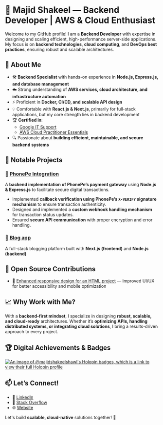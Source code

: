 # 🚀 Majid Shakeel — Backend Developer | AWS & Cloud Enthusiast  

Welcome to my GitHub profile! I am a **Backend Developer** with expertise in designing and scaling efficient, high-performance server-side applications. My focus is on **backend technologies**, **cloud computing**, and **DevOps best practices**, ensuring robust and scalable architectures.  

## 🔹 About Me  
- 🛠️ **Backend Specialist** with hands-on experience in **Node.js, Express.js, and database management**  
- ☁️ Strong understanding of **AWS services, cloud architecture, and infrastructure automation**  
- ⚡ Proficient in **Docker, CI/CD, and scalable API design**  
- 💡 Comfortable with **React.js & Next.js**, primarily for full-stack applications, but my core strength lies in backend development  
- 🏆 **Certified in**:  
  - [Google IT Support](https://www.coursera.org/account/accomplishments/specialization/certificate/3SQNV9GXA82K)  
  - [AWS Cloud Practitioner Essentials](https://www.coursera.org/account/accomplishments/certificate/N8CF5MT8WEPY)  
- 🔍 Passionate about **building efficient, maintainable, and secure backend systems**  

## 📂 Notable Projects  
### 📌 [PhonePe Integration](https://github.com/majidshakeelshawl/phonepe_integration)  
A **backend implementation of PhonePe’s payment gateway** using **Node.js & Express.js** to facilitate secure digital transactions.  
- Implemented **callback verification using PhonePe’s `X-VERIFY` signature mechanism** to ensure transaction authenticity.
- Designed and implemented a **custom webhook handling mechanism** for transaction status updates.
- Ensured **secure API communication** with proper encryption and error handling.
  
### 📌 [Blog app](https://github.com/majidshakeelshawl/blogapp)
A full-stack blogging platform built with **Next.js (frontend)** and **Node.js (backend)**

## 🤝 Open Source Contributions  
- 📌 [Enhanced responsive design for an HTML project](https://github.com/zero-to-mastery/HTML-project/pull/505) — Improved UI/UX for better accessibility and mobile optimization  

## 📈 Why Work with Me?  
With a **backend-first mindset**, I specialize in designing **robust, scalable, and cloud-ready** architectures. Whether it’s **optimizing APIs, handling distributed systems, or integrating cloud solutions**, I bring a results-driven approach to every project.

## 🏆 Digital Achievements & Badges 
[![An image of @majidshakeelshawl's Holopin badges, which is a link to view their full Holopin profile](https://holopin.me/majidshakeelshawl)](https://holopin.io/@majidshakeelshawl)  

## 📫 Let’s Connect!  
- 🔗 [LinkedIn](https://www.linkedin.com/in/majidshakeelshawl/)  
- 🎯 [Stack Overflow](https://stackoverflow.com/users/13512076/majidshakeelshawl)
- 🌐 [Website](https://majidshakeelshawl.vercel.app/)
  
Let's build **scalable, cloud-native** solutions together! 🚀  
